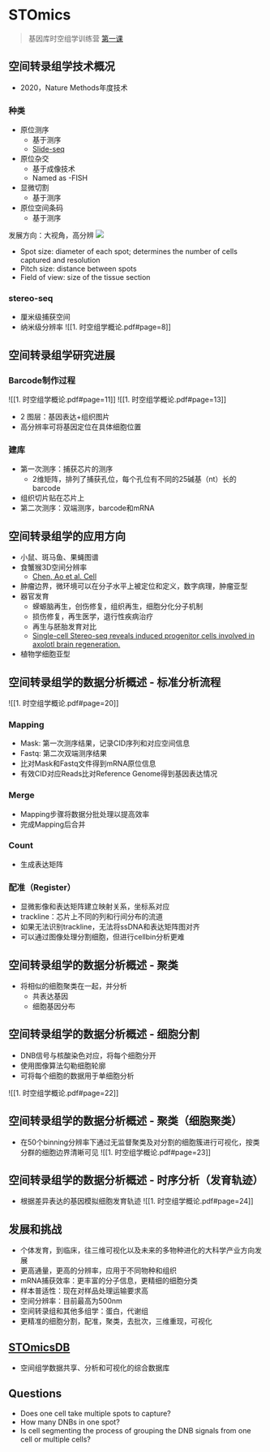 # STOmics

> 基因库时空组学训练营
> [第一课](https://wx.vzan.com/live/page/1136033525?shauid=undefined&vprid=0&v=1700812680660)

## 空间转录组学技术概况

- 2020，Nature Methods年度技术

### 种类

- 原位测序
	- 基于测序
	- [Slide-seq](Biology/Seminars/The%20State%20of%20Omics%202024.md#Spatial%20Omics)
- 原位杂交
	- 基于成像技术
	- Named as -FISH
- 显微切割
	- 基于测序
- 原位空间条码
	- 基于测序

发展方向：大视角，高分辨
![](1.%20时空组学概论.pdf#page=7)

- Spot size: diameter of each spot; determines the number of cells captured and resolution
- Pitch size: distance between spots
- Field of view: size of the tissue section

### stereo-seq

- 厘米级捕获空间
- 纳米级分辨率
![[1. 时空组学概论.pdf#page=8]]

## 空间转录组学研究进展

### Barcode制作过程

![[1. 时空组学概论.pdf#page=11]]
![[1. 时空组学概论.pdf#page=13]]

- 2 图层：基因表达+组织图片
- 高分辨率可将基因定位在具体细胞位置

### 建库

- 第一次测序：捕获芯片的测序
	- 2维矩阵，排列了捕获孔位，每个孔位有不同的25碱基（nt）长的barcode
- 组织切片贴在芯片上
- 第二次测序：双端测序，barcode和mRNA
## 空间转录组学的应用方向

- 小鼠、斑马鱼、果蝇图谱
- 食蟹猴3D空间分辨率
	- [Chen, Ao et al. Cell](https://doi.org/10.1016/j.cell.2023.06.009)
- 肿瘤边界，微环境可以在分子水平上被定位和定义，数字病理，肿瘤亚型
- 器官发育
	- 蝾螈脑再生，创伤修复，组织再生，细胞分化分子机制
	- 损伤修复，再生医学，退行性疾病治疗
	- 再生与胚胎发育对比
	- [Single-cell Stereo-seq reveals induced progenitor cells involved in axolotl brain regeneration.](https://doi.org/10.1126/science.abp9444)
- 植物学细胞亚型
## 空间转录组学的数据分析概述 - 标准分析流程

![[1. 时空组学概论.pdf#page=20]]

### Mapping

 - Mask: 第一次测序结果，记录CID序列和对应空间信息
 - Fastq: 第二次双端测序结果
 - 比对Mask和Fastq文件得到mRNA原位信息
 - 有效CID对应Reads比对Reference Genome得到基因表达情况

### Merge

- Mapping步骤将数据分批处理以提高效率
- 完成Mapping后合并

### Count

- 生成表达矩阵
### 配准（Register）

- 显微影像和表达矩阵建立映射关系，坐标系对应
- trackline：芯片上不同的列和行间分布的流道
- 如果无法识别trackline，无法将ssDNA和表达矩阵图对齐
- 可以通过图像处理分割细胞，但进行cellbin分析更难
## 空间转录组学的数据分析概述 - 聚类

- 将相似的细胞聚类在一起，并分析
	- 共表达基因
	- 细胞基因分布

## 空间转录组学的数据分析概述 - 细胞分割

- DNB信号与核酸染色对应，将每个细胞分开
- 使用图像算法勾勒细胞轮廓
- 可将每个细胞的数据用于单细胞分析

![[1. 时空组学概论.pdf#page=22]]

## 空间转录组学的数据分析概述 - 聚类（细胞聚类）

- 在50个binning分辨率下通过无监督聚类及对分割的细胞簇进行可视化，按类分群的细胞边界清晰可见
![[1. 时空组学概论.pdf#page=23]]

## 空间转录组学的数据分析概述 - 时序分析（发育轨迹）

- 根据差异表达的基因模拟细胞发育轨迹
![[1. 时空组学概论.pdf#page=24]]

## 发展和挑战

- 个体发育，到临床，往三维可视化以及未来的多物种进化的大科学产业方向发展
- 更高通量，更高的分辨率，应用于不同物种和组织
- mRNA捕获效率：更丰富的分子信息，更精细的细胞分类
- 样本普适性：现在对样品处理运输要求高
- 空间分辨率：目前最高为500nm
- 空间转录组和其他多组学：蛋白，代谢组
- 更精准的细胞分割，配准，聚类，去批次，三维重现，可视化

## [STOmicsDB](https://db.cngb.org/stomics)

- 空间组学数据共享、分析和可视化的综合数据库

## Questions

- Does one cell take multiple spots to capture?
- How many DNBs in one spot?
- Is cell segmenting the process of grouping the DNB signals from one cell or multiple cells?